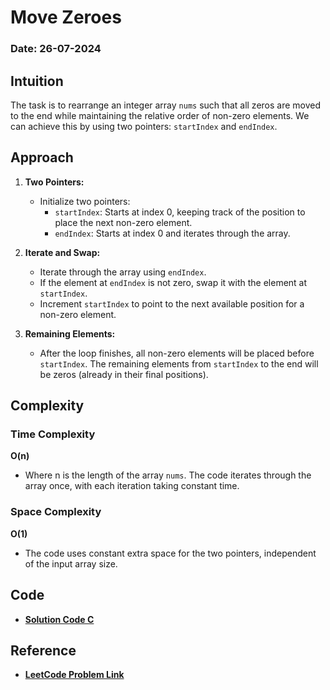 # Move Zeroes
### Date: 26-07-2024

## Intuition
The task is to rearrange an integer array `nums` such that all zeros are moved to the end while maintaining the relative order of non-zero elements. We can achieve this by using two pointers: `startIndex` and `endIndex`. 

## Approach

1. **Two Pointers:**
   - Initialize two pointers:
     - `startIndex`: Starts at index 0, keeping track of the position to place the next non-zero element.
     - `endIndex`: Starts at index 0 and iterates through the array.

2. **Iterate and Swap:**
   - Iterate through the array using `endIndex`.
   - If the element at `endIndex` is not zero, swap it with the element at `startIndex`.
   - Increment `startIndex` to point to the next available position for a non-zero element.

3. **Remaining Elements:**
   - After the loop finishes, all non-zero elements will be placed before `startIndex`. The remaining elements from `startIndex` to the end will be zeros (already in their final positions).

## Complexity

### Time Complexity

**O(n)**

- Where n is the length of the array `nums`. The code iterates through the array once, with each iteration taking constant time.

### Space Complexity

**O(1)**

- The code uses constant extra space for the two pointers, independent of the input array size.

## Code

- **[Solution Code C](./283.c)**

## Reference

- **[LeetCode Problem Link](https://leetcode.com/problems/move-zeroes/description/)**